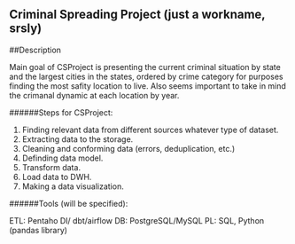 ## Criminal Spreading Project (just a workname, srsly)

##Description

Main goal of CSProject is presenting the current criminal situation by state and the largest cities in the states, ordered by crime category for purposes finding the most safity location to live.
Also seems important to take in mind the crimanal dynamic at each location by year.

######Steps for CSProject:

1. Finding relevant data from different sources whatever type of dataset.
2. Extracting data to the storage.
3. Cleaning and conforming data (errors, deduplication, etc.) 
4. Definding data model.
5. Transform data.
6. Load data to DWH.
7. Making a data visualization.

######Tools (will be specified):

ETL: Pentaho DI/ dbt/airflow
DB: PostgreSQL/MySQL
PL: SQL, Python (pandas library)

